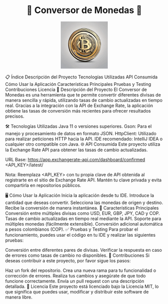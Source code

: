 <h1 align="center">💱 Conversor de Monedas 💱</h1> <p align="center"> <img src="src/img/moneda.png" alt="Logo del proyecto" width="150"> </p>
📋 Índice
Descripción del Proyecto
Tecnologías Utilizadas
API Consumida
Cómo Usar la Aplicación
Características Principales
Pruebas y Testing
Contribuciones
Licencia
📝 Descripción del Proyecto
El Conversor de Monedas es una herramienta que te permite convertir diferentes divisas de manera sencilla y rápida, utilizando tasas de cambio actualizadas en tiempo real. Gracias a la integración con la API de Exchange Rate, la aplicación obtiene las tasas de conversión más recientes para ofrecer resultados precisos.

🛠️ Tecnologías Utilizadas
Java 11 o versiones superiores.
Gson: Para el manejo y procesamiento de datos en formato JSON.
HttpClient: Utilizado para realizar peticiones HTTP hacia la API.
IDE recomendado: IntelliJ IDEA o cualquier otro compatible con Java.
🌐 API Consumida
Este proyecto utiliza la Exchange Rate API para obtener las tasas de cambio actualizadas.

URL Base:
https://app.exchangerate-api.com/dashboard/confirmed <API_KEY>/latest/

Nota: Reemplaza <API_KEY> con tu propia clave de API obtenida al registrarte en el sitio de Exchange Rate API. Mantén tu clave privada y evita compartirla en repositorios públicos.

🖥️ Cómo Usar la Aplicación
Inicia la aplicación desde tu IDE.
Introduce la cantidad que deseas convertir.
Selecciona las monedas de origen y destino.
Recibe la conversión de manera instantánea.
🚀 Características Principales
Conversión entre múltiples divisas como USD, EUR, GBP, JPY, CAD y COP.
Tasas de cambio actualizadas en tiempo real mediante la API.
Soporte para múltiples monedas (fácilmente extensible).
Conversión adicional automática a pesos colombianos (COP).
✅ Pruebas y Testing
Para probar el funcionamiento, puedes usar el código en tu IDE y realizar las siguientes pruebas:

Conversión entre diferentes pares de divisas.
Verificar la respuesta en caso de errores como tasas de cambio no disponibles.
🤝 Contribuciones
Si deseas contribuir a este proyecto, por favor sigue los pasos:

Haz un fork del repositorio.
Crea una nueva rama para tu funcionalidad o corrección de errores.
Realiza tus cambios y asegúrate de que todo funcione correctamente.
Envía un pull request con una descripción detallada.
📜 Licencia
Este proyecto está licenciado bajo la Licencia MIT, lo que significa que puedes usar, modificar y distribuir este software de manera libre.